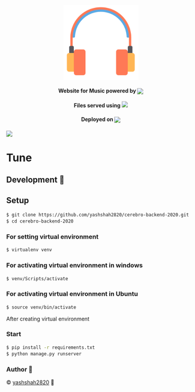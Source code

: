 <p align="center">
 
<img src="static/music-without-bg.png" align="center" width="200">

<h4 align="center"> Website for Music powered by
<img src="https://img.icons8.com/windows/32/000000/django.png" width="30" align="center"></h4>
<h4 align="center"> Files served using 
<img src="https://img.icons8.com/color/96/000000/amazon-s3.png" width="30" align=""center></h4>
<h4 align="center"> Deployed on 
<img src="https://img.icons8.com/color/48/000000/heroku.png" width="30" align="center"></h4>

<a href="https://travis-ci.org/github/yashshah2820/Tune">
    <img src="https://img.shields.io/travis/yashshah2820/Tune?style=for-the-badge" align="center">
</a>
</p>

# Tune

## Development 🔧

## Setup

```sh
$ git clone https://github.com/yashshah2820/cerebro-backend-2020.git
$ cd cerebro-backend-2020
```

### For setting virtual environment
```sh
$ virtualenv venv
```

### For activating virtual environment in windows
```sh
$ venv/Scripts/activate
```

### For activating virtual environment in Ubuntu
```sh
$ source venv/bin/activate
```

After creating virtual environment 
 
### Start
```sh
$ pip install -r requirements.txt
$ python manage.py runserver
```
### Author :pencil:
©️ [yashshah2820](https://github.com/yashshah2820) :tada:
